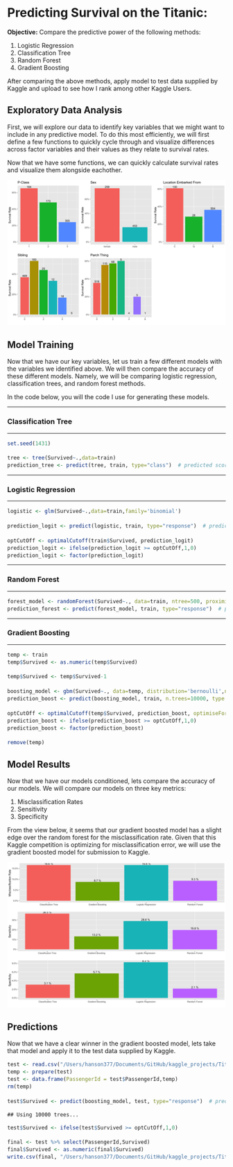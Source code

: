 Predicting Survival on the Titanic:
================

**Objective:** Compare the predictive power of the following methods:

1.  Logistic Regression  
2.  Classification Tree
3.  Random Forest  
4.  Gradient Boosting

After comparing the above methods, apply model to test data supplied by
Kaggle and upload to see how I rank among other Kaggle Users.

## **Exploratory Data Analysis**

First, we will explore our data to identify key variables that we might
want to include in any predictive model. To do this most efficiently, we
will first define a few functions to quickly cycle through and visualize
differences across factor variables and their values as they relate to
survival rates.

Now that we have some functions, we can quickly calculate survival rates
and visualize them alongside eachother.

![](summary_findings_files/figure-gfm/compare%20survival%20rates%20across%20values%20for%20key%20factor%20variables-1.png)<!-- -->

## **Model Training**

Now that we have our key variables, let us train a few different models
with the variables we identified above. We will then compare the
accuracy of these different models. Namely, we will be comparing
logistic regression, classification trees, and random forest methods.

In the code below, you will the code I use for generating these models.

-----

### **Classification Tree**

-----

``` r
set.seed(1431)

tree <- tree(Survived~.,data=train)
prediction_tree <- predict(tree, train, type="class")  # predicted scores
```

-----

### **Logistic Regression**

-----

``` r
logistic <- glm(Survived~.,data=train,family='binomial')

prediction_logit <- predict(logistic, train, type="response")  # predicted scores

optCutOff <- optimalCutoff(train$Survived, prediction_logit)
prediction_logit <- ifelse(prediction_logit >= optCutOff,1,0)
prediction_logit <- factor(prediction_logit)
```

-----

### **Random Forest**

-----

``` r
forest_model <- randomForest(Survived~., data=train, ntree=500, proximity=T)
prediction_forest <- predict(forest_model, train, type="response")  # predicted scores
```

-----

### **Gradient Boosting**

-----

``` r
temp <- train
temp$Survived <- as.numeric(temp$Survived)

temp$Survived <- temp$Survived-1

boosting_model <- gbm(Survived~., data=temp, distribution='bernoulli',n.trees=10000,interaction.depth=8,shrinkage=0.001)
prediction_boost <- predict(boosting_model, train, n.trees=10000, type = 'response')  # predicted scores

optCutOff <- optimalCutoff(temp$Survived, prediction_boost, optimiseFor = 'misclasserror')
prediction_boost <- ifelse(prediction_boost >= optCutOff,1,0)
prediction_boost <- factor(prediction_boost)

remove(temp)
```

## **Model Results**

Now that we have our models conditioned, lets compare the accuracy of
our models. We will compare our models on three key metrics:

1.  Misclassification Rates
2.  Sensitivity
3.  Specificity

From the view below, it seems that our gradient boosted model has a
slight edge over the random forest for the misclassification rate. Given
that this Kaggle competition is optimizing for misclassification error,
we will use the gradient boosted model for submission to Kaggle.

![](summary_findings_files/figure-gfm/view%20key%20model%20summary%20metrics%20side%20by%20side-1.png)<!-- -->

## **Predictions**

Now that we have a clear winner in the gradient boosted model, lets take
that model and apply it to the test data supplied by Kaggle.

``` r
test <- read.csv("/Users/hanson377/Documents/GitHub/kaggle_projects/Titanic/data/test.csv")
temp <- prepare(test)
test <- data.frame(PassengerId = test$PassengerId,temp)
rm(temp)

test$Survived <- predict(boosting_model, test, type="response")  # predicted scores
```

    ## Using 10000 trees...

``` r
test$Survived <- ifelse(test$Survived >= optCutOff,1,0)

final <- test %>% select(PassengerId,Survived)
final$Survived <- as.numeric(final$Survived)
write.csv(final, "/Users/hanson377/Documents/GitHub/kaggle_projects/Titanic/data/gender_submission.csv", row.names=FALSE)
```
